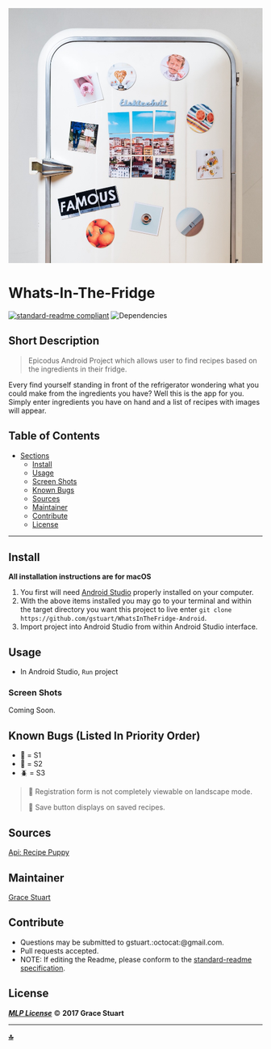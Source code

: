 ![Banner Image](/app/src/main/res/drawable/mainactivity.jpg)
# Whats-In-The-Fridge
 [![standard-readme compliant](https://img.shields.io/badge/readme%20style-standard-brightgreen.svg)](https://github.com/RichardLitt/standard-readme)
![Dependencies](https://img.shields.io/badge/dependencies-up%20to%20date-brightgreen.svg)

## Short Description
> Epicodus Android Project which allows user to find recipes based on the ingredients in their fridge.

Every find yourself standing in front of the refrigerator wondering what you could make from the ingredients you have? Well this is the app for you. Simply enter ingredients you have on hand and a list of recipes with images will appear. 

## Table of Contents
- [Sections](#sections)
    - [Install](#install)
    - [Usage](#usage)
    - [Screen Shots](#Screen-Shots)
    - [Known Bugs](#known-bugs)
    - [Sources](#sources)
    - [Maintainer](#maintainer)
    - [Contribute](#contribute)
    - [License](#license)
    

***

## Install
**All installation instructions are for macOS**

1. You first will need [Android Studio](https://developer.android.com/studio/install.html) properly installed on your computer.
2. With the above items installed you may go to your terminal and within the target directory you want this project to live enter `git clone https://github.com/gstuart/WhatsInTheFridge-Android`.
3. Import project into Android Studio from within Android Studio interface.


## Usage
*  In Android Studio, `Run` project

### Screen Shots
Coming Soon.


## Known Bugs (Listed In Priority Order)
* :bug: = S1
* :ant: = S2
* :beetle: = S3
 
> :ant:  Registration form is not completely viewable on landscape mode.
> 
> :ant:  Save button displays on saved recipes.
>



## Sources
 [Api: Recipe Puppy](http://www.recipepuppy.com/about/api/)


## Maintainer
[Grace Stuart](href="https://github.com/gstuart")


## Contribute
* Questions may be submitted to gstuart.:octocat:@gmail.com.
* Pull requests accepted.
* NOTE: If editing the Readme, please conform to the [standard-readme specification](https://github.com/RichardLitt/standard-readme/blob/master/spec.md).


## License
**_[MLP License](/LICENSE.md)_** :copyright: **2017 Grace Stuart**


***

**[:top:](#whats-in-the-fridge)**

